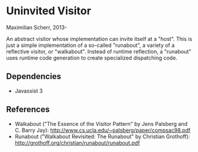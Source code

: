 Uninvited Visitor
===

Maximilian Scherr, 2013-

An abstract visitor whose implementation can invite itself at a "host".
This is just a simple implementation of a so-called "runabout", a variety of a reflective visitor, or "walkabout".
Instead of runtime reflection, a "runabout" uses runtime code generation to create specialized dispatching code.


Dependencies
---

* Javassist 3


References
---

* Walkabout ("The Essence of the Visitor Pattern" by Jens Palsberg and C. Barry Jay): http://www.cs.ucla.edu/~palsberg/paper/compsac98.pdf
* Runabout ("Walkabout Revisited: The Runabout" by Christian Grothoff): http://grothoff.org/christian/runabout/runabout.pdf

